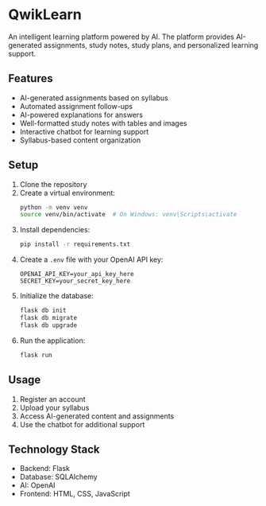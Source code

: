 # QwikLearn

An intelligent learning platform powered by AI. The platform provides AI-generated assignments, study notes, study plans, and personalized learning support.

## Features

- AI-generated assignments based on syllabus
- Automated assignment follow-ups
- AI-powered explanations for answers
- Well-formatted study notes with tables and images
- Interactive chatbot for learning support
- Syllabus-based content organization

## Setup

1. Clone the repository
2. Create a virtual environment:
   ```bash
   python -m venv venv
   source venv/bin/activate  # On Windows: venv\Scripts\activate
   ```
3. Install dependencies:
   ```bash
   pip install -r requirements.txt
   ```
4. Create a `.env` file with your OpenAI API key:
   ```
   OPENAI_API_KEY=your_api_key_here
   SECRET_KEY=your_secret_key_here
   ```
5. Initialize the database:
   ```bash
   flask db init
   flask db migrate
   flask db upgrade
   ```
6. Run the application:
   ```bash
   flask run
   ```

## Usage

1. Register an account
2. Upload your syllabus
3. Access AI-generated content and assignments
4. Use the chatbot for additional support

## Technology Stack

- Backend: Flask
- Database: SQLAlchemy
- AI: OpenAI
- Frontend: HTML, CSS, JavaScript 